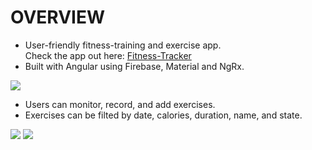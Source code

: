 # OVERVIEW

* User-friendly fitness-training and exercise app.  
  Check the app out here: <a href="https://ng-fitness-tracker-5ad27.web.app/">Fitness-Tracker</a>
* Built with Angular using Firebase, Material and NgRx.

<img src="/fitness-tracker/src/assets/fnhome.PNG">

* Users can monitor, record, and add exercises.
* Exercises can be filted by date, calories, duration, name, and state.

<img src="/fitness-tracker/src/assets/nefn.PNG">
<img src="/fitness-tracker/src/assets/pefn.PNG">

